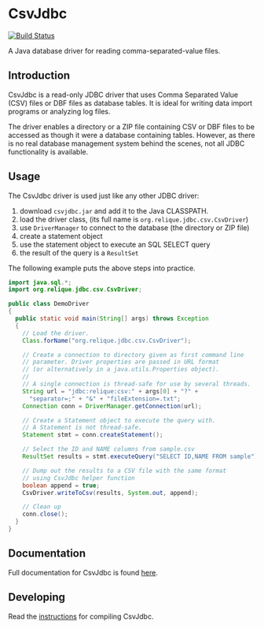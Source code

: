 # CsvJdbc

[![Build Status](https://travis-ci.org/simoc/csvjdbc.svg?branch=master)](https://travis-ci.org/simoc/csvjdbc)

A Java database driver for reading comma-separated-value files.

## Introduction

CsvJdbc is a read-only JDBC driver that uses Comma Separated Value (CSV) files
or DBF files as database tables. It is ideal for writing data import programs
or analyzing log files.

The driver enables a directory or a ZIP file containing CSV or DBF files to be
accessed as though it were a database containing tables. However, as there is
no real database management system behind the scenes, not all JDBC
functionality is available.

## Usage

The CsvJdbc driver is used just like any other JDBC driver:


1. download `csvjdbc.jar` and add it to the Java CLASSPATH.
1. load the driver class, (its full name is `org.relique.jdbc.csv.CsvDriver`)
1. use `DriverManager` to connect to the database (the directory or ZIP file)
1. create a statement object
1. use the statement object to execute an SQL SELECT query
1. the result of the query is a `ResultSet`

The following example puts the above steps into practice.

```java
import java.sql.*;
import org.relique.jdbc.csv.CsvDriver;

public class DemoDriver
{
  public static void main(String[] args) throws Exception
  {
    // Load the driver.
    Class.forName("org.relique.jdbc.csv.CsvDriver");

    // Create a connection to directory given as first command line
    // parameter. Driver properties are passed in URL format
    // (or alternatively in a java.utils.Properties object).
    //
    // A single connection is thread-safe for use by several threads.
    String url = "jdbc:relique:csv:" + args[0] + "?" +
      "separator=;" + "&" + "fileExtension=.txt";
    Connection conn = DriverManager.getConnection(url);

    // Create a Statement object to execute the query with.
    // A Statement is not thread-safe.
    Statement stmt = conn.createStatement();

    // Select the ID and NAME columns from sample.csv
    ResultSet results = stmt.executeQuery("SELECT ID,NAME FROM sample");

    // Dump out the results to a CSV file with the same format
    // using CsvJdbc helper function
    boolean append = true;
    CsvDriver.writeToCsv(results, System.out, append);

    // Clean up
    conn.close();
  }
}
```

## Documentation

Full documentation for CsvJdbc is found [here](doc.md).

## Developing

Read the [instructions](develop.md) for compiling CsvJdbc.
